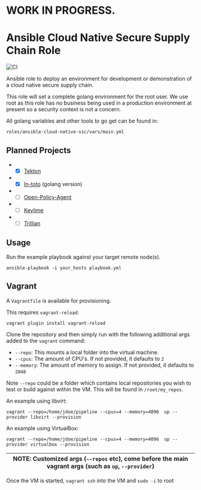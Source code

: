 # WORK IN PROGRESS.

Ansible Cloud Native Secure Supply Chain Role
=============================================

![CI](https://github.com/redhat-octo-security/ansible-cloud-native-ssc/workflows/CI/badge.svg)

Ansible role to deploy an environment for development or demonstration of a
cloud native secure supply chain.

This role will set a complete golang environment for the root user. We use root
as this role has no business being used in a production environment at present
so a security context is not a concern.

All golang variables and other tools to go get can be found in:

`roles/ansible-cloud-native-ssc/vars/main.yml`

Planned Projects
----------------

* - [x] [Tekton](https://tekton.dev/)
* - [x] [In-toto](https://in-toto.io/) (golang version)
* - [ ] [Open-Policy-Agent](https://www.openpolicyagent.org/)
* - [ ] [Keylime](https://keylime.dev/)
* - [ ] [Trillian](https://github.com/google/trillian)

Usage
-----

Run the example playbook against your target remote node(s).

```
ansible-playbook -i your_hosts playbook.yml
```
Vagrant
-------

A `Vagrantfile` is available for provisioning.

This requires `vagrant-reload`:

`vagrant plugin install vagrant-reload`

Clone the repository and then simply run with the following additional args
added to the `vagrant` command:

* `--repo`: This mounts a local folder into the virtual machine.
* `--cpus`: The amount of CPU's. If not provided, it defaults to `2`
* `--memory`: The amount of memory to assign.  If not provided, it defaults to `2048`


Note `--repo` could be a folder which contains local repositories you wish to
test or build against within the VM. This will be found in `/root/my_repos`.


An example using libvirt:

```
vagrant --repo=/home/jdoe/pipeline --cpus=4 --memory=4096  up --provider libvirt --provision
```

An example using VirtualBox:

```
vagrant --repo=/home/jdoe/pipeline --cpus=4 --memory=4096  up --provider virtualbox --provision
```

| NOTE: Customized args (`--repos` etc), come before the main vagrant args (such as `up`, `--provider`) |
| --- |

Once the VM is started, `vagrant ssh` into the VM and `sudo -i` to root
